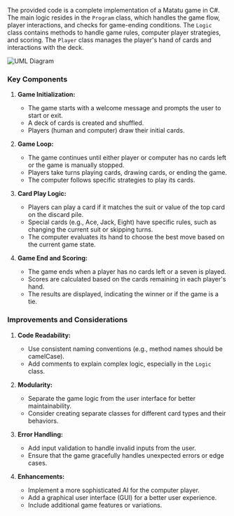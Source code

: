 The provided code is a complete implementation of a Matatu game in C#. The main logic resides in the `Program` class, which handles the game flow, player interactions, and checks for game-ending conditions. The `Logic` class contains methods to handle game rules, computer player strategies, and scoring. The `Player` class manages the player's hand of cards and interactions with the deck.

![UML Diagram](https://github.com/3luko/MatatuCSharp/blob/main/MatatuC#(UNO)UML.drawio.png?raw=true)



### Key Components

1. **Game Initialization:**
   - The game starts with a welcome message and prompts the user to start or exit.
   - A deck of cards is created and shuffled.
   - Players (human and computer) draw their initial cards.

2. **Game Loop:**
   - The game continues until either player or computer has no cards left or the game is manually stopped.
   - Players take turns playing cards, drawing cards, or ending the game.
   - The computer follows specific strategies to play its cards.

3. **Card Play Logic:**
   - Players can play a card if it matches the suit or value of the top card on the discard pile.
   - Special cards (e.g., Ace, Jack, Eight) have specific rules, such as changing the current suit or skipping turns.
   - The computer evaluates its hand to choose the best move based on the current game state.

4. **Game End and Scoring:**
   - The game ends when a player has no cards left or a seven is played.
   - Scores are calculated based on the cards remaining in each player's hand.
   - The results are displayed, indicating the winner or if the game is a tie.

### Improvements and Considerations

1. **Code Readability:**
   - Use consistent naming conventions (e.g., method names should be camelCase).
   - Add comments to explain complex logic, especially in the `Logic` class.

2. **Modularity:**
   - Separate the game logic from the user interface for better maintainability.
   - Consider creating separate classes for different card types and their behaviors.

3. **Error Handling:**
   - Add input validation to handle invalid inputs from the user.
   - Ensure that the game gracefully handles unexpected errors or edge cases.

4. **Enhancements:**
   - Implement a more sophisticated AI for the computer player.
   - Add a graphical user interface (GUI) for a better user experience.
   - Include additional game features or variations.
